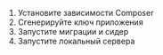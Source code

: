 1. Установите зависимости Composer
2. Сгенерируйте ключ приложения
3. Запустите миграции и сидер
4. Запустите локальный сервера
